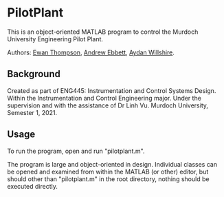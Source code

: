 # PilotPlant

This is an object-oriented MATLAB program to control the Murdoch University Engineering Pilot Plant.

Authors: [Ewan Thompson](https://www.linkedin.com/in/ewant), [Andrew Ebbett](https://www.linkedin.com/in/andrew-ebbett-b39b4567/), [Aydan Willshire](https://www.linkedin.com/in/aydan-willshire-5362831a2/).

## Background

Created as part of ENG445: Instrumentation and Control Systems Design.
Within the Instrumentation and Control Engineering major.
Under the supervision and with the assistance of Dr Linh Vu.
Murdoch University, Semester 1, 2021.

## Usage

To run the program, open and run "pilotplant.m".

The program is large and object-oriented in design. Individual classes can be opened and examined from within the MATLAB (or other) editor, but should other than "pilotplant.m" in the root directory, nothing should be executed directly.